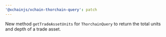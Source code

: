 ```yaml
---
'@xchainjs/xchain-thorchain-query': patch
---
```


New method `getTradeAssetUnits` for `ThorchainQuery` to return the total units and depth of a trade asset.
